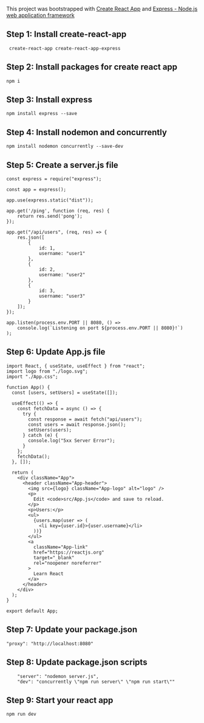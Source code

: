 This project was bootstrapped with [Create React App](https://github.com/facebook/create-react-app) and [Express - Node.js web application framework](https://expressjs.com/)

## Step 1: Install create-react-app

```
 create-react-app create-react-app-express
```

## Step 2: Install packages for create react app

```
npm i
```

## Step 3: Install express

```
npm install express --save
```

## Step 4: Install nodemon and concurrently

```
npm install nodemon concurrently --save-dev
```

## Step 5: Create a server.js file

```
const express = require("express");

const app = express();

app.use(express.static("dist"));

app.get('/ping', function (req, res) {
    return res.send('pong');
});

app.get("/api/users", (req, res) => {
    res.json([
        {
            id: 1,
            username: "user1"
        },
        {
            id: 2,
            username: "user2"
        },
        {
            id: 3,
            username: "user3"
        }
    ]);
});

app.listen(process.env.PORT || 8080, () =>
    console.log(`Listening on port ${process.env.PORT || 8080}!`)
);
```

## Step 6: Update App.js file

```
import React, { useState, useEffect } from "react";
import logo from "./logo.svg";
import "./App.css";

function App() {
  const [users, setUsers] = useState([]);

  useEffect(() => {
    const fetchData = async () => {
      try {
        const response = await fetch("api/users");
        const users = await response.json();
        setUsers(users);
      } catch (e) {
        console.log("5xx Server Error");
      }
    };
    fetchData();
  }, []);

  return (
    <div className="App">
      <header className="App-header">
        <img src={logo} className="App-logo" alt="logo" />
        <p>
          Edit <code>src/App.js</code> and save to reload.
        </p>
        <p>Users:</p>
        <ul>
          {users.map(user => (
            <li key={user.id}>{user.username}</li>
          ))}
        </ul>
        <a
          className="App-link"
          href="https://reactjs.org"
          target="_blank"
          rel="noopener noreferrer"
        >
          Learn React
        </a>
      </header>
    </div>
  );
}

export default App;

```

## Step 7: Update your package.json

```
"proxy": "http://localhost:8080"
```

## Step 8: Update package.json scripts

```
    "server": "nodemon server.js",
    "dev": "concurrently \"npm run server\" \"npm run start\""
```


## Step 9: Start your react app

```
npm run dev
```